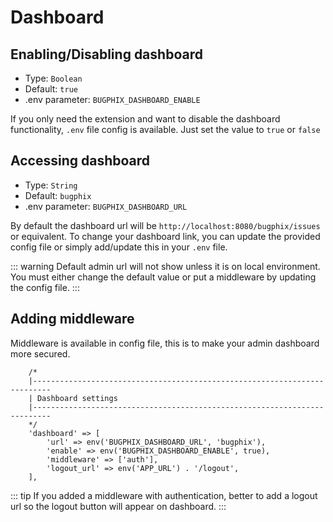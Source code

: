 # Dashboard

## Enabling/Disabling dashboard

- Type: `Boolean`
- Default: `true`
- .env parameter: `BUGPHIX_DASHBOARD_ENABLE`

If you only need the extension and want to disable the dashboard functionality, `.env` file config is available. Just set the value to `true` or `false`

## Accessing dashboard

- Type: `String`
- Default: `bugphix`
- .env parameter: `BUGPHIX_DASHBOARD_URL`

By default the dashboard url will be `http://localhost:8080/bugphix/issues` or equivalent. To change your dashboard link,
you can update the provided config file or simply add/update this in your `.env` file.

::: warning
Default admin url will not show unless it is on local environment. You must either change the default value or put a middleware by updating the config file.
:::


## Adding middleware

Middleware is available in config file, this is to make your admin dashboard more secured.

```php{9,10}
    /*
    |--------------------------------------------------------------------------
    | Dashboard settings
    |--------------------------------------------------------------------------
    */
    'dashboard' => [
        'url' => env('BUGPHIX_DASHBOARD_URL', 'bugphix'), 
        'enable' => env('BUGPHIX_DASHBOARD_ENABLE', true),
        'middleware' => ['auth'],
        'logout_url' => env('APP_URL') . '/logout',
    ],
```

::: tip
If you added a middleware with authentication, better to add a logout url so the logout button will appear on dashboard.
:::